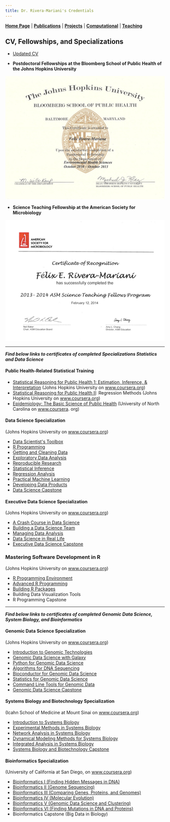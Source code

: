 ```yaml
---
title: Dr. Rivera-Mariani's Credentials
---
```


[**Home Page**](http://www.friveram.com/) | [**Publications**](http://www.friveram.com/publications) | [**Projects**](http://www.friveram.com/projects) | [**Computational**](http://www.friveram.com/compbio) | [**Teaching**](http://www.friveram.com/teaching) 

## CV, Fellowships, and Specializations

- [Updated CV](https://github.com/friveramariani/friveramariani.github.io/blob/master/CV/CV_FE_RiveraMariani.pdf)

- **Postdoctoral Fellowships at the Bloomberg School of Public Health of the Johns Hopkins University**
<img src="images/JHSPH_Fellowship.jpg" alt="Science Teaching Fellowship at ASM" class="inline"/>

- **Science Teaching Fellowship at the American Society for Microbiology**
<img src="images/STF_ASM.jpg" alt="Science Teaching Fellowship at ASM" class="inline"/>

---

***Find below links to certificates of completed Specializations Statistics and Data Science***

#### Public Health-Related Statistical Training
+ [Statistical Reasoning for Public Health 1:  Estimation, Inference, & Interpretation](https://felix-riveramariani-ms9j.squarespace.com/s/2016-03-30_14-19-41.jpg) (Johns Hopkins University on www.coursera.org)
+ [Statistical Reasoning for Public Health II](https://www.coursera.org/account/accomplishments/certificate/ULDLF8DNRNBK): Regression Methods (Johns Hopkins University on www.coursera.org)
+ [Epidemiology: The Basic Science of Public Health](https://felix-riveramariani-ms9j.squarespace.com/s/2016-03-30_14-15-15.jpg) (University of North Carolina on www.coursera. org)

#### Data Science Specialization 
(Johns Hopkins University on www.coursera.org)

+ [Data Scientist's Toolbox](https://www.coursera.org/account/accomplishments/certificate/ADFK8XS4KQ)
+ [R Programming](https://www.coursera.org/account/accomplishments/certificate/FVYPGYJHLX)
+ [Getting and Cleaning Data](https://www.coursera.org/account/accomplishments/certificate/MYKBSXF2UZ)
+ [Exploratory Data Analysis](https://www.coursera.org/account/accomplishments/certificate/RTW25NHTER)
+ [Reproducible Research](https://www.coursera.org/account/accomplishments/certificate/PJFCMDGCEHW8)
+ [Statistical Inference](https://www.coursera.org/account/accomplishments/certificate/YLY4VNYEKYYN)
+ [Regression Analysis](https://www.coursera.org/account/accomplishments/certificate/7HT5S527A54Y)
+ [Practical Machine Learning](https://www.coursera.org/account/accomplishments/certificate/D4D9R9257JR4)
+ [Developing Data Products](https://www.coursera.org/account/accomplishments/certificate/VZY7NCY78272)
+ [Data Science Capstone](https://www.coursera.org/account/accomplishments/certificate/YQN7QSGWBQYV)

#### Executive Data Science Specialization 
(Johns Hopkins University on www.coursera.org)

+ [A Crash Course in Data Science](https://www.coursera.org/account/accomplishments/certificate/QEX5GHLLGGAP)
+ [Building a Data Science Team](https://www.coursera.org/account/accomplishments/certificate/DHZZQSCGA8H3)
+ [Managing Data Analysis](https://www.coursera.org/account/accomplishments/certificate/LAJ9YAFKSV8P)
+ [Data Science in Real Life](https://www.coursera.org/account/accomplishments/certificate/4C939ZY6WD29)
+ [Executive Data Science Capstone](https://www.coursera.org/account/accomplishments/certificate/42V4U2XH77PS)

### Mastering Software Development in R 
(Johns Hopkins University on www.coursera.org)

+ [R Programming Environment](https://www.coursera.org/account/accomplishments/certificate/JP664YGV9Y9J)
+ [Advanced R Programming](https://www.coursera.org/account/accomplishments/certificate/RJDCVEMTBE5Y)
+ [Building R Packages](https://www.coursera.org/account/accomplishments/certificate/N2CH7ZTQ4CFK)
+ Building Data Visualization Tools
+ R Programming Capstone

---

***Find below links to certificates of completed Genomic Data Science, System Biology, and Bioinformatics***

#### Genomic Data Science Specialization
(Johns Hopkins University on www.coursera.org)

+ [Introduction to Genomic Technologies](https://www.coursera.org/account/accomplishments/certificate/87PMNJZ8K4WM)
+ [Genomic Data Science with Galaxy](https://www.coursera.org/account/accomplishments/certificate/99PR74FA3AJ5)
+ [Python for Genomic Data Science](https://www.coursera.org/account/accomplishments/certificate/85A9MYCREQP4)
+ [Algorithms for DNA Sequencing](https://www.coursera.org/account/accomplishments/certificate/V6BACJBPHK56)
+ [Bioconductor for Genomic Data Science](https://www.coursera.org/account/accomplishments/certificate/HZS2UBV5EPUB)
+ [Statistics for Genomic Data Science](https://www.coursera.org/account/accomplishments/certificate/LLDYTFCEC98P)
+ [Command Line Tools for Genomic Data ](https://www.coursera.org/account/accomplishments/certificate/768YVZ2MP88A)
+ [Genomic Data Science Capstone](https://www.coursera.org/account/accomplishments/specialization/certificate/A2GJ4APKZB2E)

#### Systems Biology and Biotechnology Specialization 
(Icahn School of Medicine at Mount Sinai on www.coursera.org)

+ [Introduction to Systems Biology](https://www.coursera.org/account/accomplishments/certificate/XJA38ZQCN2DD)
+ [Experimental Methods in Systems Biology](https://www.coursera.org/account/accomplishments/certificate/2EK6888BHMEU)
+ [Network Analysis in Systems Biology](https://www.coursera.org/account/accomplishments/certificate/Y9TWGCY6G8Q5)
+ [Dynamical Modeling Methods for Systems Biology ](https://www.coursera.org/account/accomplishments/certificate/FJGE3VC5LSL6)
+ [Integrated Analysis in Systems Biology](https://www.coursera.org/account/accomplishments/records/PYB756UTBP8R)
+ [Systems Biology and Biotechnology Capstone ](https://www.coursera.org/account/accomplishments/specialization/certificate/PAK4FP7LG5GE)

#### Bioinformatics Specialization 
(University of California at San Diego, on www.coursera.org)

+ [Bioinformatics I (Finding Hidden Messages in DNA)](https://www.coursera.org/account/accomplishments/certificate/5CYJQQZ76Z39)
+ [Bioinformatics II (Genome Sequencing)](https://www.coursera.org/account/accomplishments/certificate/PSSVRW3JZYJC)
+ [Bioinformatics III (Comparing Genes, Proteins, and Genomes)](https://www.coursera.org/account/accomplishments/certificate/NMVPF7ZT29YL)
+ [Bioinformatics IV (Molecular Evolution)](https://www.coursera.org/account/accomplishments/certificate/VGB9A2SQKKUL)
+ [Bioinformatics V (Genomic Data Science and Clustering)](https://felix-riveramariani-ms9j.squarespace.com/s/Pages-from-ApplicationPackageBarryBiomed_RiveraMariani.pdf)
+ [Bioinformatics VI (Finding Mutations in DNA and Proteins)](https://www.coursera.org/account/accomplishments/certificate/39X9PLSJGS2B)
+ Bioinformatics Capstone (Big Data in Biology)